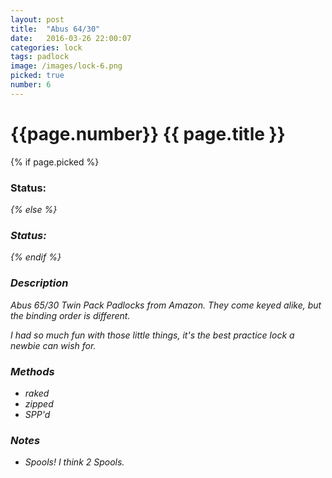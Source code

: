 ```yaml
---
layout: post
title:  "Abus 64/30"
date:   2016-03-26 22:00:07
categories: lock
tags: padlock
image: /images/lock-6.png
picked: true
number: 6
---
```


# {{page.number}} {{ page.title }}

{% if page.picked %}
### Status: <i class="fa fa-unlock"/>
{% else %}
### Status: <i class="fa fa-lock"/>
{% endif %}

### Description

Abus 65/30 Twin Pack Padlocks from Amazon. They come keyed alike, but the binding order is different.

I had so much fun with those little things, it's the best practice lock a newbie can wish for.

### Methods

- raked
- zipped
- SPP'd

### Notes

- Spools! I think 2 Spools.
